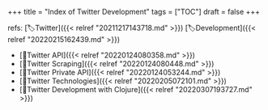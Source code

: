 +++
title = "Index of Twitter Development"
tags = ["TOC"]
draft = false
+++

refs: [🏷Twitter]({{< relref "20211217143718.md" >}}) [🏷Development]({{< relref "20220215162439.md" >}})

-   [📝Twitter API]({{< relref "20220124080358.md" >}})
-   [📝Twitter Scraping]({{< relref "20220124080448.md" >}})
-   [📝Twitter Private API]({{< relref "20220124053244.md" >}})
-   [📝Twitter Technologies]({{< relref "20220205072101.md" >}})
-   [📝Twitter Development with Clojure]({{< relref "20220307193727.md" >}})
